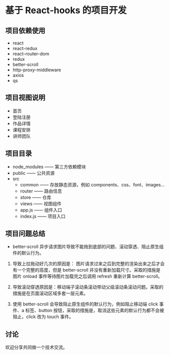 # 基于 React-hooks 的项目开发

## 项目依赖使用
- react
- react-redux
- react-router-dom
- redux
- better-scroll
- http-proxy-middleware
- axios
- qs

## 项目视图说明
- 首页
- 登陆注册
- 作品详情
- 课程安排
- 讲师团队

## 项目目录
- node_modules —— 第三方依赖模块
- public —— 公共资源
- src
    - common —— 存放静态资源，例如 components、css、font、images...
    - router —— 路由信息
    - store  —— 仓库
    - views  —— 视图组件
    - app.js —— 组件入口
    - index.js —— 项目入口

## 项目问题总结
- better-scroll 异步请求图片导致不能拖到底部的问题、滚动穿透、阻止原生组件的默认行为。

1. 导致上拉拖动好几次的原因是： 图片请求过来之后到完整的渲染出来之后才会有一个完整的高度，但是 better-scroll 并没有重新加载尺寸。采取的措施是图片 onload 事件等待图片加载完之后调用 refresh 重新计算 better-scroll。

2. 导致滚动穿透原因是：移动端子滚动条滚动带动父级滚动条滚动问题。采取的措施是在页面滚动区域多套一层元素。

3. 使用 better-scroll 会导致阻止原生组件的默认行为，例如阻止移动端 click 事件、a 标签、button 按钮，采取的措施是，取消这些元素的默认行为都不会被阻止，click 改为 touch 事件。

## 讨论
欢迎分享共同做一个技术交流。